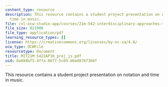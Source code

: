 ```yaml
---
content_type: resource
description: This resource contains a student project presentation on notation and
  time in music.
file: /ol-ocw-studio-app/courses/21m-542-interdisciplinary-approaches-to-musical-time-january-iap-2010/8a684bf54ffa86775c69b0ad876f366f_MIT21M_542IAP10_proj_js.pdf
file_size: 821908
file_type: application/pdf
learning_resource_types: []
license: https://creativecommons.org/licenses/by-nc-sa/4.0/
ocw_type: OCWFile
resourcetype: Document
title: MIT21M_542IAP10_proj_js.pdf
uid: 8a684bf5-4ffa-8677-5c69-b0ad876f366f
---
```

This resource contains a student project presentation on notation and time in music.